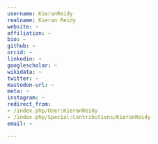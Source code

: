 ```yaml
---
username: KieranReidy
realname: Kieran Reidy
website: ~
affiliation: ~
bio: ~
github: ~
orcid: ~
linkedin: ~
googlescholar: ~
wikidata: ~
twitter: ~
mastodon-url: ~
meta: ~
instagram: ~
redirect_from:
- /index.php/User:KieranReidy
- /index.php/Special:Contributions/KieranReidy
email: ~

---
```

